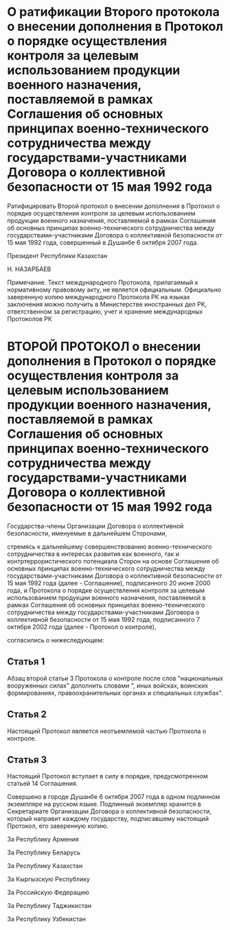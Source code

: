 # О ратификации Второго протокола о внесении дополнения в Протокол о порядке осуществления контроля за целевым использованием продукции военного назначения, поставляемой в рамках Соглашения об основных принципах военно-технического сотрудничества между государствами-участниками Договора о коллективной безопасности от 15 мая 1992 года

Ратифицировать Второй протокол о внесении дополнения в Протокол о порядке осуществления контроля за целевым использованием продукции военного назначения, поставляемой в рамках Соглашения об основных принципах военно-технического сотрудничества между государствами-участниками Договора о коллективной безопасности от 15 мая 1992 года, совершенный в Душанбе 6 октября 2007 года.

Президент Республики Казахстан

Н. НАЗАРБАЕВ

Примечание. Текст международного Протокола, прилагаемый к нормативному правовому акту, не является официальным. Официально заверенную копию международного Протокола РК на языках заключения можно получить в Министерстве иностранных дел РК, ответственном за регистрацию, учет и хранение международных Протоколов РК

# ВТОРОЙ ПРОТОКОЛ о внесении дополнения в Протокол о порядке осуществления контроля за целевым использованием продукции военного назначения, поставляемой в рамках Соглашения об основных принципах военно-технического сотрудничества между государствами-участниками Договора о коллективной безопасности от 15 мая 1992 года

Государства-члены Организации Договора о коллективной безопасности, именуемые в дальнейшем Сторонами,

стремясь к дальнейшему совершенствованию военно-технического сотрудничества в интересах развития как военного, так и контртеррористического потенциала Сторон на основе Соглашения об основных принципах военно-технического сотрудничества между государствами-участниками Договора о коллективной безопасности от 15 мая 1992 года (далее - Соглашение), подписанного 20 июня 2000 года, и Протокола о порядке осуществления контроля за целевым использованием продукции военного назначения, поставляемой в рамках Соглашения об основных принципах военно-технического сотрудничества между государствами-участниками Договора о коллективной безопасности от 15 мая 1992 года, подписанного 7 октября 2002 года (далее - Протокол о контроле),

согласились о нижеследующем:

## Статья 1

Абзац второй статьи 3 Протокола о контроле после слов "национальных вооруженных силах" дополнить словами ", иных войсках, воинских формированиях, правоохранительных органах и специальных службах".

## Статья 2

Настоящий Протокол является неотъемлемой частью Протокола о контроле.

## Статья 3

Настоящий Протокол вступает в силу в порядке, предусмотренном статьей 14 Соглашения.

Совершено в городе Душанбе 6 октября 2007 года в одном подлинном экземпляре на русском языке. Подлинный экземпляр хранится в Секретариате Организации Договора о коллективной безопасности, который направит каждому государству, подписавшему настоящий Протокол, его заверенную копию.

За Республику Армения

За Республику Беларусь

За Республику Казахстан

За Кыргызскую Республику

За Российскую Федерацию

За Республику Таджикистан

За Республику Узбекистан

